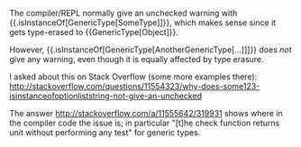 The compiler/REPL normally give an unchecked warning with {{.isInstanceOf[GenericType[SomeType]]}}, which makes sense since it gets type-erased to {{GenericType[Object]}}.

However, {{.isInstanceOf[GenericType[AnotherGenericType[...]]]}} does _not_ give any warning, even though it is equally affected by type erasure.

I asked about this on Stack Overflow (some more examples there): http://stackoverflow.com/questions/11554323/why-does-some123-isinstanceofoptionliststring-not-give-an-unchecked

The answer http://stackoverflow.com/a/11555642/319931 shows where in the compiler code the issue is; in particular "[t]he check function returns unit without performing any test" for generic types.
